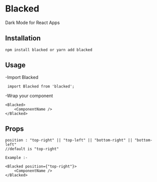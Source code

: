# Blacked

Dark Mode for React Apps

## Installation

```
npm install blacked or yarn add blacked
```

## Usage

-Import Blacked
```
 import Blacked from 'blacked';
```

-Wrap your component
```
<Blacked>
    <ComponentName />
</Blacked>
```

## Props

```
position : "top-right" || "top-left" || "bottom-right" || "bottom-left" 
//default is "top-right"

Example :-

<Blacked position={"top-right"}>
    <ComponentName />
</Blacked>
```
